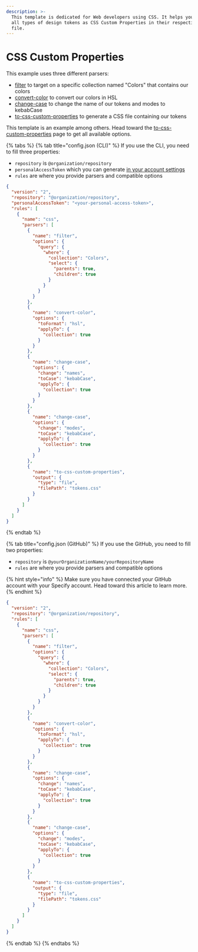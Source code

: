 ```yaml
---
description: >-
  This template is dedicated for Web developers using CSS. It helps you generate
  all types of design tokens as CSS Custom Properties in their respective CSS
  file.
---
```


# CSS Custom Properties

This example uses three different parsers:

* [filter](https://docs.specifyapp.com/sdtf-beta/parsers/filter) to target on a specific collection named "Colors" that contains our colors
* [convert-color](https://docs.specifyapp.com/sdtf-beta/parsers/convert-color) to convert our colors in HSL
* [change-case](../parsers/change-case.md) to change the name of our tokens and modes to kebabCase
* [to-css-custom-properties](https://docs.specifyapp.com/sdtf-beta/parsers/to-css-custom-properties) to generate a CSS file containing our tokens

This template is an example among others. Head toward the [to-css-custom-properties](https://docs.specifyapp.com/sdtf-beta/parsers/to-css-custom-properties) page to get all available options.&#x20;

{% tabs %}
{% tab title="config.json (CLI)" %}
If you use the CLI, you need to fill three properties:

* `repository`  is `@organization/repository`
* `personalAccessToken` which you can generate [in your account settings](https://specifyapp.com/user/personal-access-tokens)&#x20;
* `rules` are where you provide parsers and compatible options

```json
{
  "version": "2",
  "repository": "@organization/repository",
  "personalAccessToken": "<your-personal-access-token>",
  "rules": [
    {
      "name": "css",
      "parsers": [
        {
          "name": "filter",
          "options": {
            "query": {
              "where": {
                "collection": "Colors",
                "select": {
                  "parents": true,
                  "children": true
                }
              }
            }
          }
        },
        {
          "name": "convert-color",
          "options": {
            "toFormat": "hsl",
            "applyTo": {
              "collection": true
            }
          }
        },
        {
          "name": "change-case",
          "options": {
            "change": "names",
            "toCase": "kebabCase",
            "applyTo": {
              "collection": true
            }
          }
        },
        {
          "name": "change-case",
          "options": {
            "change": "modes",
            "toCase": "kebabCase",
            "applyTo": {
              "collection": true
            }
          }
        },
        {
          "name": "to-css-custom-properties",
          "output": {
            "type": "file",
            "filePath": "tokens.css"
          }
        }
      ]
    }
  ]
}
```
{% endtab %}

{% tab title="config.json (GitHub)" %}
If you use the GitHub, you need to fill two properties:

* `repository`  is `@yourOrganizationName/yourRepositoryName`
* `rules` are where you provide parsers and compatible options

{% hint style="info" %}
Make sure you have connected your GitHub account with your Specify account. Head toward this article to learn more.
{% endhint %}

```json
{
  "version": "2",
  "repository": "@organization/repository",
  "rules": [
    {
      "name": "css",
      "parsers": [
        {
          "name": "filter",
          "options": {
            "query": {
              "where": {
                "collection": "Colors",
                "select": {
                  "parents": true,
                  "children": true
                }
              }
            }
          }
        },
        {
          "name": "convert-color",
          "options": {
            "toFormat": "hsl",
            "applyTo": {
              "collection": true
            }
          }
        },
        {
          "name": "change-case",
          "options": {
            "change": "names",
            "toCase": "kebabCase",
            "applyTo": {
              "collection": true
            }
          }
        },
        {
          "name": "change-case",
          "options": {
            "change": "modes",
            "toCase": "kebabCase",
            "applyTo": {
              "collection": true
            }
          }
        },
        {
          "name": "to-css-custom-properties",
          "output": {
            "type": "file",
            "filePath": "tokens.css"
          }
        }
      ]
    }
  ]
}
```
{% endtab %}
{% endtabs %}

